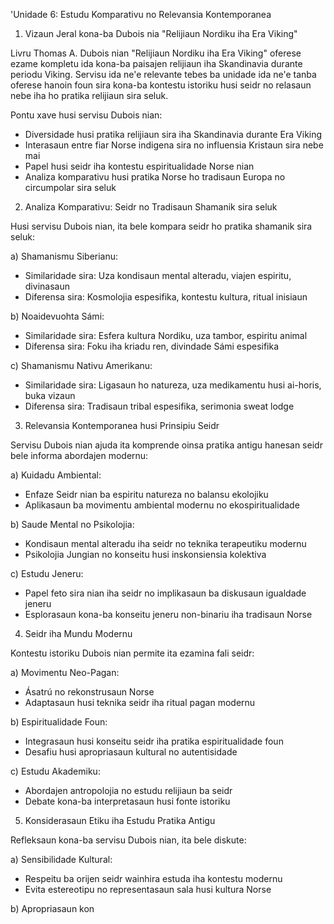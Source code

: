 'Unidade 6: Estudu Komparativu no Relevansia Kontemporanea

1. Vizaun Jeral kona-ba Dubois nia "Relijiaun Nordiku iha Era Viking"

Livru Thomas A. Dubois nian "Relijiaun Nordiku iha Era Viking" oferese ezame kompletu ida kona-ba paisajen relijiaun iha Skandinavia durante periodu Viking. Servisu ida ne'e relevante tebes ba unidade ida ne'e tanba oferese hanoin foun sira kona-ba kontestu istoriku husi seidr no relasaun nebe iha ho pratika relijiaun sira seluk.

Pontu xave husi servisu Dubois nian:

- Diversidade husi pratika relijiaun sira iha Skandinavia durante Era Viking
- Interasaun entre fiar Norse indigena sira no influensia Kristaun sira nebe mai
- Papel husi seidr iha kontestu espiritualidade Norse nian
- Analiza komparativu husi pratika Norse ho tradisaun Europa no circumpolar sira seluk

2. Analiza Komparativu: Seidr no Tradisaun Shamanik sira seluk

Husi servisu Dubois nian, ita bele kompara seidr ho pratika shamanik sira seluk:

a) Shamanismu Siberianu:
- Similaridade sira: Uza kondisaun mental alteradu, viajen espiritu, divinasaun
- Diferensa sira: Kosmolojia espesifika, kontestu kultura, ritual inisiaun

b) Noaidevuohta Sámi:
- Similaridade sira: Esfera kultura Nordiku, uza tambor, espiritu animal
- Diferensa sira: Foku iha kriadu ren, divindade Sámi espesifika

c) Shamanismu Nativu Amerikanu:
- Similaridade sira: Ligasaun ho natureza, uza medikamentu husi ai-horis, buka vizaun
- Diferensa sira: Tradisaun tribal espesifika, serimonia sweat lodge

3. Relevansia Kontemporanea husi Prinsipiu Seidr

Servisu Dubois nian ajuda ita komprende oinsa pratika antigu hanesan seidr bele informa abordajen modernu:

a) Kuidadu Ambiental:
- Enfaze Seidr nian ba espiritu natureza no balansu ekolojiku
- Aplikasaun ba movimentu ambiental modernu no ekospiritualidade

b) Saude Mental no Psikolojia:
- Kondisaun mental alteradu iha seidr no teknika terapeutiku modernu
- Psikolojia Jungian no konseitu husi inskonsiensia kolektiva

c) Estudu Jeneru:
- Papel feto sira nian iha seidr no implikasaun ba diskusaun igualdade jeneru
- Esplorasaun kona-ba konseitu jeneru non-binariu iha tradisaun Norse

4. Seidr iha Mundu Modernu

Kontestu istoriku Dubois nian permite ita ezamina fali seidr:

a) Movimentu Neo-Pagan:
- Ásatrú no rekonstrusaun Norse
- Adaptasaun husi teknika seidr iha ritual pagan modernu

b) Espiritualidade Foun:
- Integrasaun husi konseitu seidr iha pratika espiritualidade foun
- Desafiu husi apropriasaun kultural no autentisidade

c) Estudu Akademiku:
- Abordajen antropolojia no estudu relijiaun ba seidr
- Debate kona-ba interpretasaun husi fonte istoriku

5. Konsiderasaun Etiku iha Estudu Pratika Antigu

Refleksaun kona-ba servisu Dubois nian, ita bele diskute:

a) Sensibilidade Kultural:
- Respeitu ba orijen seidr wainhira estuda iha kontestu modernu
- Evita estereotipu no representasaun sala husi kultura Norse

b) Apropriasaun kon